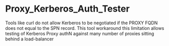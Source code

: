 # Proxy_Kerberos_Auth_Tester
Tools like curl do not allow Kerberos to be negotiated if the PROXY FQDN does not equal to the SPN record. This tool workaround this limitation allows testing of Kerberos Proxy authN against many number of proxies sitting behind a load-balancer
